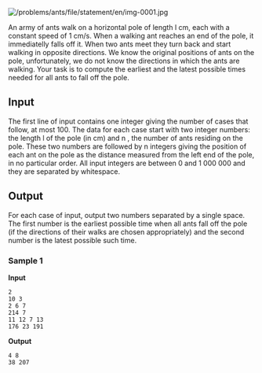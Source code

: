 ![/problems/ants/file/statement/en/img-0001.jpg](https://open.kattis.com/problems/ants/file/statement/en/img-0001.jpg)

An army of ants walk on a horizontal pole of length l cm, each with a
constant speed of 1 cm/s. When a walking ant reaches an end of the pole, it
immediatelly falls off it. When two ants meet they turn back
and start walking in opposite directions. We know the original
positions of ants on the pole, unfortunately, we do not know
the directions in which the ants are walking. Your task is to
compute the earliest and the latest possible times needed for
all ants to fall off the pole.

## Input
The first line of input contains one integer giving the
number of cases that follow, at most 100. The data for each
case start with two integer numbers: the length l of the pole (in cm) and n , the number of ants
residing on the pole. These two numbers are followed by n integers giving the
position of each ant on the pole as the distance measured from
the left end of the pole, in no particular order. All input
integers are between 0 and 1 000 000 and
they are separated by whitespace.

## Output
For each case of input, output two numbers separated by a
single space. The first number is the earliest possible time
when all ants fall off the pole (if the directions of their
walks are chosen appropriately) and the second number is the
latest possible such time.

### Sample 1
**Input**
```text
2
10 3
2 6 7
214 7
11 12 7 13
176 23 191
```
**Output**
```text
4 8
38 207
```
